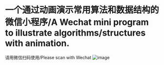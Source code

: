 # 一个通过动画演示常用算法和数据结构的微信小程序/A Wechat mini program to illustrate algorithms/structures with animation.
请用微信扫码使用/Please scan with Wechat
![image](https://user-images.githubusercontent.com/32764439/122567942-cc2d2e80-d07b-11eb-9c88-902f19c67780.png)
